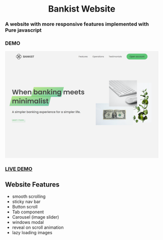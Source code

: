 <h1 align="center"> Bankist Website</h1>

<h3>A website with more responsive features implemented with Pure javascript </h3>

### DEMO
![screen shot](img/bankist-website.png)

### [LIVE DEMO](https://)

## Website Features 
- smooth scrolling
- sticky nav bar
- Button scroll
- Tab component
- Carousel (image slider)
- windows modal 
- reveal on scroll animation
- lazy loading images


